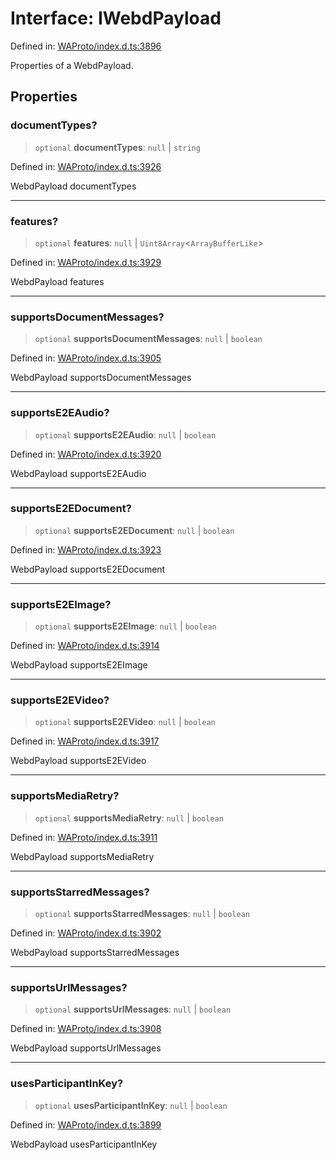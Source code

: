 # Interface: IWebdPayload

Defined in: [WAProto/index.d.ts:3896](https://github.com/Riders004/Tv/blob/3d6aaf6f3efb499dc9d0ca82bb24083bb45a8478/WAProto/index.d.ts#L3896)

Properties of a WebdPayload.

## Properties

### documentTypes?

> `optional` **documentTypes**: `null` \| `string`

Defined in: [WAProto/index.d.ts:3926](https://github.com/Riders004/Tv/blob/3d6aaf6f3efb499dc9d0ca82bb24083bb45a8478/WAProto/index.d.ts#L3926)

WebdPayload documentTypes

***

### features?

> `optional` **features**: `null` \| `Uint8Array`\<`ArrayBufferLike`\>

Defined in: [WAProto/index.d.ts:3929](https://github.com/Riders004/Tv/blob/3d6aaf6f3efb499dc9d0ca82bb24083bb45a8478/WAProto/index.d.ts#L3929)

WebdPayload features

***

### supportsDocumentMessages?

> `optional` **supportsDocumentMessages**: `null` \| `boolean`

Defined in: [WAProto/index.d.ts:3905](https://github.com/Riders004/Tv/blob/3d6aaf6f3efb499dc9d0ca82bb24083bb45a8478/WAProto/index.d.ts#L3905)

WebdPayload supportsDocumentMessages

***

### supportsE2EAudio?

> `optional` **supportsE2EAudio**: `null` \| `boolean`

Defined in: [WAProto/index.d.ts:3920](https://github.com/Riders004/Tv/blob/3d6aaf6f3efb499dc9d0ca82bb24083bb45a8478/WAProto/index.d.ts#L3920)

WebdPayload supportsE2EAudio

***

### supportsE2EDocument?

> `optional` **supportsE2EDocument**: `null` \| `boolean`

Defined in: [WAProto/index.d.ts:3923](https://github.com/Riders004/Tv/blob/3d6aaf6f3efb499dc9d0ca82bb24083bb45a8478/WAProto/index.d.ts#L3923)

WebdPayload supportsE2EDocument

***

### supportsE2EImage?

> `optional` **supportsE2EImage**: `null` \| `boolean`

Defined in: [WAProto/index.d.ts:3914](https://github.com/Riders004/Tv/blob/3d6aaf6f3efb499dc9d0ca82bb24083bb45a8478/WAProto/index.d.ts#L3914)

WebdPayload supportsE2EImage

***

### supportsE2EVideo?

> `optional` **supportsE2EVideo**: `null` \| `boolean`

Defined in: [WAProto/index.d.ts:3917](https://github.com/Riders004/Tv/blob/3d6aaf6f3efb499dc9d0ca82bb24083bb45a8478/WAProto/index.d.ts#L3917)

WebdPayload supportsE2EVideo

***

### supportsMediaRetry?

> `optional` **supportsMediaRetry**: `null` \| `boolean`

Defined in: [WAProto/index.d.ts:3911](https://github.com/Riders004/Tv/blob/3d6aaf6f3efb499dc9d0ca82bb24083bb45a8478/WAProto/index.d.ts#L3911)

WebdPayload supportsMediaRetry

***

### supportsStarredMessages?

> `optional` **supportsStarredMessages**: `null` \| `boolean`

Defined in: [WAProto/index.d.ts:3902](https://github.com/Riders004/Tv/blob/3d6aaf6f3efb499dc9d0ca82bb24083bb45a8478/WAProto/index.d.ts#L3902)

WebdPayload supportsStarredMessages

***

### supportsUrlMessages?

> `optional` **supportsUrlMessages**: `null` \| `boolean`

Defined in: [WAProto/index.d.ts:3908](https://github.com/Riders004/Tv/blob/3d6aaf6f3efb499dc9d0ca82bb24083bb45a8478/WAProto/index.d.ts#L3908)

WebdPayload supportsUrlMessages

***

### usesParticipantInKey?

> `optional` **usesParticipantInKey**: `null` \| `boolean`

Defined in: [WAProto/index.d.ts:3899](https://github.com/Riders004/Tv/blob/3d6aaf6f3efb499dc9d0ca82bb24083bb45a8478/WAProto/index.d.ts#L3899)

WebdPayload usesParticipantInKey
